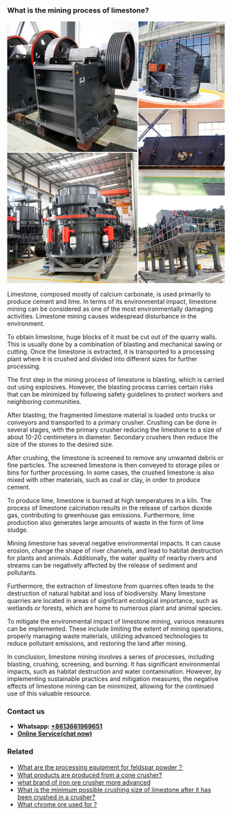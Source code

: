 <h3>What is the mining process of limestone?</h3><img src='1701743459.jpg' alt=''><p>Limestone, composed mostly of calcium carbonate, is used primarily to produce cement and lime. In terms of its environmental impact, limestone mining can be considered as one of the most environmentally damaging activities. Limestone mining causes widespread disturbance in the environment.</p><p>To obtain limestone, huge blocks of it must be cut out of the quarry walls. This is usually done by a combination of blasting and mechanical sawing or cutting. Once the limestone is extracted, it is transported to a processing plant where it is crushed and divided into different sizes for further processing.</p><p>The first step in the mining process of limestone is blasting, which is carried out using explosives. However, the blasting process carries certain risks that can be minimized by following safety guidelines to protect workers and neighboring communities.</p><p>After blasting, the fragmented limestone material is loaded onto trucks or conveyors and transported to a primary crusher. Crushing can be done in several stages, with the primary crusher reducing the limestone to a size of about 10-20 centimeters in diameter. Secondary crushers then reduce the size of the stones to the desired size.</p><p>After crushing, the limestone is screened to remove any unwanted debris or fine particles. The screened limestone is then conveyed to storage piles or bins for further processing. In some cases, the crushed limestone is also mixed with other materials, such as coal or clay, in order to produce cement.</p><p>To produce lime, limestone is burned at high temperatures in a kiln. The process of limestone calcination results in the release of carbon dioxide gas, contributing to greenhouse gas emissions. Furthermore, lime production also generates large amounts of waste in the form of lime sludge.</p><p>Mining limestone has several negative environmental impacts. It can cause erosion, change the shape of river channels, and lead to habitat destruction for plants and animals. Additionally, the water quality of nearby rivers and streams can be negatively affected by the release of sediment and pollutants.</p><p>Furthermore, the extraction of limestone from quarries often leads to the destruction of natural habitat and loss of biodiversity. Many limestone quarries are located in areas of significant ecological importance, such as wetlands or forests, which are home to numerous plant and animal species.</p><p>To mitigate the environmental impact of limestone mining, various measures can be implemented. These include limiting the extent of mining operations, properly managing waste materials, utilizing advanced technologies to reduce pollutant emissions, and restoring the land after mining.</p><p>In conclusion, limestone mining involves a series of processes, including blasting, crushing, screening, and burning. It has significant environmental impacts, such as habitat destruction and water contamination. However, by implementing sustainable practices and mitigation measures, the negative effects of limestone mining can be minimized, allowing for the continued use of this valuable resource.</p><h3>Contact us</h3><ul><li><strong>Whatsapp:&nbsp;<a href="https://wa.me/8613661969651">+8613661969651</a></strong></li><li><a href="https://swt.shibang-china.com/?git&amp;zhl&amp;What is the mining process of limestone"><strong>Online Service(chat now)</strong></a></li></ul><h3>Related</h3><ul><li><a href='What are the processing equipment for feldspar powder？.md'>What are the processing equipment for feldspar powder？</a></li><li><a href='What products are produced from a cone crusher.md'>What products are produced from a cone crusher?</a></li><li><a href='what brand of iron ore crusher more advanced.md'>what brand of iron ore crusher more advanced</a></li><li><a href='What is the minimum possible crushing size of limestone after it has been crushed in a crusher.md'>What is the minimum possible crushing size of limestone after it has been crushed in a crusher?</a></li><li><a href='What chrome ore used for .md'>What chrome ore used for ?</a></li></ul>
